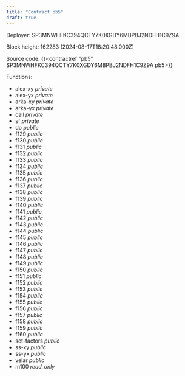 ```yaml
---
title: "Contract pb5"
draft: true
---
```

Deployer: SP3MNWHFKC394QCTY7K0XGDY6MBPBJ2NDFH1C9Z9A


 



Block height: 162283 (2024-08-17T18:20:48.000Z)

Source code: {{<contractref "pb5" SP3MNWHFKC394QCTY7K0XGDY6MBPBJ2NDFH1C9Z9A pb5>}}

Functions:

* alex-xy _private_
* alex-yx _private_
* arka-xy _private_
* arka-yx _private_
* call _private_
* sf _private_
* do _public_
* f129 _public_
* f130 _public_
* f131 _public_
* f132 _public_
* f133 _public_
* f134 _public_
* f135 _public_
* f136 _public_
* f137 _public_
* f138 _public_
* f139 _public_
* f140 _public_
* f141 _public_
* f142 _public_
* f143 _public_
* f144 _public_
* f145 _public_
* f146 _public_
* f147 _public_
* f148 _public_
* f149 _public_
* f150 _public_
* f151 _public_
* f152 _public_
* f153 _public_
* f154 _public_
* f155 _public_
* f156 _public_
* f157 _public_
* f158 _public_
* f159 _public_
* f160 _public_
* set-factors _public_
* ss-xy _public_
* ss-yx _public_
* velar _public_
* m100 _read_only_
